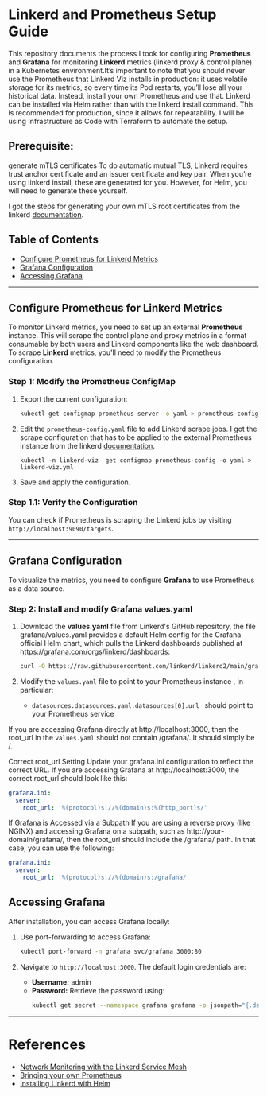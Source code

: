 # Linkerd and Prometheus Setup Guide

This repository documents the process I took for configuring **Prometheus** and **Grafana** for monitoring **Linkerd** metrics (linkerd proxy & control plane) in a Kubernetes environment.It’s important to note that you should never use the Prometheus that Linkerd Viz installs in production: it uses volatile storage for its metrics, so every time its Pod restarts, you’ll lose all your historical data. Instead, install your own Prometheus and use that. Linkerd can be installed via Helm rather than with the linkerd install command. This is recommended for production, since it allows for repeatability. I will be using Infrastructure as Code with Terraform to automate the setup.


## Prerequisite: 
generate mTLS certificates
To do automatic mutual TLS, Linkerd requires trust anchor certificate and an issuer certificate and key pair. When you’re using linkerd install, these are generated  for you. However, for Helm, you will need to generate these yourself.

I got the steps for generating your own mTLS root certificates from the linkerd [documentation](https://linkerd.io/2-edge/tasks/generate-certificates/#trust-anchor-certificate).

## Table of Contents

- [Configure Prometheus for Linkerd Metrics](#configure-prometheus-for-linkerd-metrics)
- [Grafana Configuration](#grafana-configuration)
- [Accessing Grafana](#accessing-grafana)

---


## Configure Prometheus for Linkerd Metrics

To monitor Linkerd metrics, you need to set up an external **Prometheus** instance. This will scrape the control plane and proxy metrics in a format consumable by both users and Linkerd components like the web dashboard. To scrape **Linkerd** metrics, you'll need to modify the Prometheus configuration.

### Step 1: Modify the Prometheus ConfigMap

1. Export the current configuration:
    ```bash
    kubectl get configmap prometheus-server -o yaml > prometheus-config.yaml
    ```

2. Edit the `prometheus-config.yaml` file to add Linkerd scrape jobs. I got the scrape configuration that has to be applied to the external Prometheus instance from the linkerd  [documentation](https://linkerd.io/2.12/tasks/external-prometheus/#prometheus-scrape-configuration).
    ```
    kubectl -n linkerd-viz  get configmap prometheus-config -o yaml > linkerd-viz.yml
    ```

3. Save and apply the configuration.

### Step 1.1: Verify the Configuration

You can check if Prometheus is scraping the Linkerd jobs by visiting `http://localhost:9090/targets`.

---

## Grafana Configuration

To visualize the metrics, you need to configure **Grafana**  to use Prometheus as a data source.

### Step 2: Install and modify Grafana values.yaml

1. Download the **values.yaml** file from Linkerd's GitHub repository, the file grafana/values.yaml provides a default Helm config for the Grafana official Helm chart, which pulls the Linkerd dashboards published at https://grafana.com/orgs/linkerd/dashboards:
    ```bash
    curl -O https://raw.githubusercontent.com/linkerd/linkerd2/main/grafana/values.yaml
    ```

2. Modify the `values.yaml` file to point to your Prometheus instance , in particular:
   -  ```datasources.datasources.yaml.datasources[0].url ``` should point to your Prometheus service
    
   
 If you are accessing Grafana directly at http://localhost:3000, then the root_url in the `values.yaml` should not contain /grafana/. It should simply be /.

Correct root_url Setting
Update your grafana.ini configuration to reflect the correct URL. If you are accessing Grafana at http://localhost:3000, the correct root_url should look like this:
  ```yaml
  grafana.ini:
    server:
      root_url: '%(protocol)s://%(domain)s:%(http_port)s/'
   ```
If Grafana is Accessed via a Subpath
If you are using a reverse proxy (like NGINX) and accessing Grafana on a subpath, such as http://your-domain/grafana/, then the root_url should include the /grafana/ path. In that case, you can use the following:
  ```yaml
  grafana.ini:
    server:
      root_url: '%(protocol)s://%(domain)s:/grafana/'
  ```

## Accessing Grafana

After installation, you can access Grafana locally:

1. Use port-forwarding to access Grafana:
    ```bash
    kubectl port-forward -n grafana svc/grafana 3000:80
    ```

2. Navigate to `http://localhost:3000`. The default login credentials are:
    - **Username:** admin
    - **Password:** Retrieve the password using:
        ```bash
        kubectl get secret --namespace grafana grafana -o jsonpath="{.data.admin-password}" | base64 --decode
        ```

---

# References
- [Network Monitoring with the Linkerd Service Mesh](https://buoyant.io/blog/network-monitoring-with-the-linkerd-service-mesh)
- [Bringing your own Prometheus](https://linkerd.io/2.12/tasks/external-prometheus/)
-  [Installing Linkerd with Helm](https://linkerd.io/2-edge/tasks/install-helm/#)
